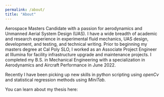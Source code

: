 ```yaml
---
permalink: /about/
title: "About"
---
```


Aerospace Masters Candidate with a passion for aerodynamics and Unmanned Aerial System Design (UAS). I have a wide breadth of academic and research experience in experimental fluid mechanics, UAS design, development, and testing, and technical writing. Prior to beginning my masters degree at Cal Poly SLO, I worked as an Associate Project Engineer at Illumina for facility infrastructure upgrade and maintenance projects. I completed my B.S. in Mechanical Engineering with a specialization in Aerodynamics and Aircraft Performance in June 2022.

Recently I have been picking up new skills in python scripting using _openCv_ and statistical regression methods using _MiniTab_.

You can learn about my thesis here: 
